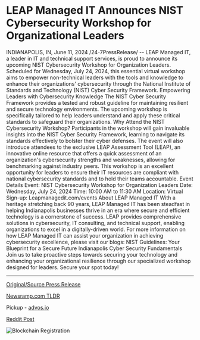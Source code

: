 # LEAP Managed IT Announces NIST Cybersecurity Workshop for Organizational Leaders

INDIANAPOLIS, IN, June 11, 2024 /24-7PressRelease/ -- LEAP Managed IT, a leader in IT and technical support services, is proud to announce its upcoming NIST Cybersecurity Workshop for Organization Leaders. Scheduled for Wednesday, July 24, 2024, this essential virtual workshop aims to empower non-technical leaders with the tools and knowledge to enhance their organizations' cybersecurity through the National Institute of Standards and Technology (NIST) Cyber Security Framework.  Empowering Leaders with Cybersecurity Knowledge  The NIST Cyber Security Framework provides a tested and robust guideline for maintaining resilient and secure technology environments. The upcoming workshop is specifically tailored to help leaders understand and apply these critical standards to safeguard their organizations.  Why Attend the NIST Cybersecurity Workshop?  Participants in the workshop will gain invaluable insights into the NIST Cyber Security Framework, learning to navigate its standards effectively to bolster their cyber defenses. The event will also introduce attendees to the exclusive LEAP Assessment Tool (LEAP), an innovative online resource that offers a quick assessment of an organization's cybersecurity strengths and weaknesses, allowing for benchmarking against industry peers.  This workshop is an excellent opportunity for leaders to ensure their IT resources are compliant with national cybersecurity standards and to hold their teams accountable.  Event Details Event: NIST Cybersecurity Workshop for Organization Leaders Date: Wednesday, July 24, 2024 Time: 10:00 AM to 11:30 AM Location: Virtual Sign-up: Leapmanagedit.com/events  About LEAP Managed IT  With a heritage stretching back 90 years, LEAP Managed IT has been steadfast in helping Indianapolis businesses thrive in an era where secure and efficient technology is a cornerstone of success. LEAP provides comprehensive solutions in cybersecurity, IT consulting, and technical support, enabling organizations to excel in a digitally-driven world.  For more information on how LEAP Managed IT can assist your organization in achieving cybersecurity excellence, please visit our blogs:  NIST Guidelines: Your Blueprint for a Secure Future Indianapolis Cyber Security Fundamentals  Join us to take proactive steps towards securing your technology and enhancing your organizational resilience through our specialized workshop designed for leaders. Secure your spot today! 

---

[Original/Source Press Release](https://www.24-7pressrelease.com/press-release/511586/leap-managed-it-announces-nist-cybersecurity-workshop-for-organizational-leaders)
                    

[Newsramp.com TLDR](https://newsramp.com/curated-news/empower-your-organization-s-cybersecurity-with-leap-managed-it-s-nist-workshop/69e13de2341c631f74077bff65ed885a) 


Pickup - [advos.io](https://advos.io/en/leap-managed-it-announces-nist-cybersecurity-workshop-for-organizational-leaders/20244010)
 



[Reddit Post](https://www.reddit.com/r/Business_NewsRamp/comments/1dd87pw/empower_your_organizations_cybersecurity_with/) 



![Blockchain Registration](https://cdn.newsramp.app/24-7PressRelease/qrcode/246/11/wait_9tE.webp)
